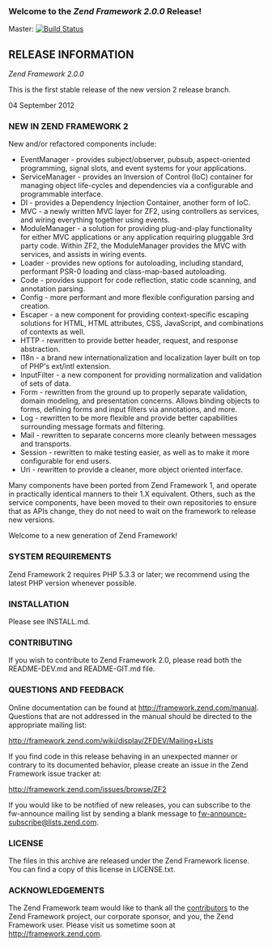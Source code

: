 ### Welcome to the *Zend Framework 2.0.0* Release!

Master: [![Build Status](https://secure.travis-ci.org/zendframework/zf2.png?branch=master)](http://travis-ci.org/zendframework/zf2)

## RELEASE INFORMATION

*Zend Framework 2.0.0*

This is the first stable release of the new version 2 release branch.

04 September 2012

### NEW IN ZEND FRAMEWORK 2

New and/or refactored components include:

- EventManager - provides subject/observer, pubsub, aspect-oriented programming,
  signal slots, and event systems for your applications.
- ServiceManager - provides an Inversion of Control (IoC) container for managing
  object life-cycles and dependencies via a configurable and programmable
  interface.
- DI - provides a Dependency Injection Container, another form of IoC.
- MVC - a newly written MVC layer for ZF2, using controllers as services, and
  wiring everything together using events.
- ModuleManager - a solution for providing plug-and-play functionality for
  either MVC applications or any application requiring pluggable 3rd party code.
  Within ZF2, the ModuleManager provides the MVC with services, and assists in
  wiring events.
- Loader - provides new options for autoloading, including standard, performant
  PSR-0 loading and class-map-based autoloading.
- Code - provides support for code reflection, static code scanning, and
  annotation parsing.
- Config - more performant and more flexible configuration parsing and creation.
- Escaper - a new component for providing context-specific escaping solutions
  for HTML, HTML attributes, CSS, JavaScript, and combinations of contexts as
  well.
- HTTP - rewritten to provide better header, request, and response abstraction.
- I18n - a brand new internationalization and localization layer built on top of
  PHP's ext/intl extension.
- InputFilter - a new component for providing normalization and validation of
  sets of data.
- Form - rewritten from the ground up to properly separate validation, domain
  modeling, and presentation concerns. Allows binding objects to forms, defining
  forms and input filters via annotations, and more.
- Log - rewritten to be more flexible and provide better capabilities
  surrounding message formats and filtering.
- Mail - rewritten to separate concerns more cleanly between messages and
  transports.
- Session - rewritten to make testing easier, as well as to make it more
  configurable for end users.
- Uri - rewritten to provide a cleaner, more object oriented interface.

Many components have been ported from Zend Framework 1, and operate in
practically identical manners to their 1.X equivalent. Others, such as the
service components, have been moved to their own repositories to ensure that as
APIs change, they do not need to wait on the framework to release new versions.

Welcome to a new generation of Zend Framework!

### SYSTEM REQUIREMENTS

Zend Framework 2 requires PHP 5.3.3 or later; we recommend using the
latest PHP version whenever possible.

### INSTALLATION

Please see INSTALL.md.

### CONTRIBUTING

If you wish to contribute to Zend Framework 2.0, please read both the
README-DEV.md and README-GIT.md file.

### QUESTIONS AND FEEDBACK

Online documentation can be found at http://framework.zend.com/manual.
Questions that are not addressed in the manual should be directed to the
appropriate mailing list:

http://framework.zend.com/wiki/display/ZFDEV/Mailing+Lists

If you find code in this release behaving in an unexpected manner or
contrary to its documented behavior, please create an issue in the Zend
Framework issue tracker at:

http://framework.zend.com/issues/browse/ZF2

If you would like to be notified of new releases, you can subscribe to
the fw-announce mailing list by sending a blank message to
<fw-announce-subscribe@lists.zend.com>.

### LICENSE

The files in this archive are released under the Zend Framework license.
You can find a copy of this license in LICENSE.txt.

### ACKNOWLEDGEMENTS

The Zend Framework team would like to thank all the [contributors](https://github.com/zendframework/zf2/contributors) to the Zend
Framework project, our corporate sponsor, and you, the Zend Framework user.
Please visit us sometime soon at http://framework.zend.com.

